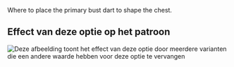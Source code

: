 Where to place the primary bust dart to shape the chest.

## Effect van deze optie op het patroon

![Deze afbeelding toont het effect van deze optie door meerdere varianten die een andere waarde hebben voor deze optie te vervangen](breanna_primarybustdart_sample.svg "Effect van deze optie op het patroon")
